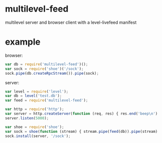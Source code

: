# multilevel-feed

multilevel server and browser client with a level-livefeed manifest

# example

browser:

``` js
var db = require('multilevel-feed')();
var sock = require('shoe')('/sock');
sock.pipe(db.createRpcStream()).pipe(sock);
```

server:

``` js
var level = require('level');
var db = level('test.db');
var feed = require('multilevel-feed');

var http = require('http');
var server = http.createServer(function (req, res) { res.end('beep\n') });
server.listen(5000);

var shoe = require('shoe');
var sock = shoe(function (stream) { stream.pipe(feed(db)).pipe(stream) });
sock.install(server, '/sock');
```

